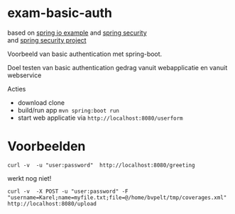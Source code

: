 # exam-basic-auth
based on [spring io example](https://spring.io/guides/gs/securing-web/) and [spring security](http://docs.spring.io/spring-security/site/docs/current/reference/htmlsingle/)  
and [spring security project](http://projects.spring.io/spring-security/)

Voorbeeld van basic authentication met spring-boot.

Doel testen van basic authentication gedrag vanuit webapplicatie en vanuit webservice

Acties
+ download clone
+ build/run app ``` mvn spring:boot run ```
+ start web applicatie via ``` http://localhost:8080/userform ```

# Voorbeelden
```shell
curl -v  -u "user:password"  http://localhost:8080/greeting
```
werkt nog niet!
```
curl -v  -X POST -u "user:password" -F "username=Karel;name=myfile.txt;file=@/home/bvpelt/tmp/coverages.xml" http://localhost:8080/upload
```